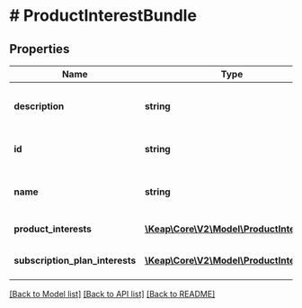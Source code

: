 # # ProductInterestBundle

## Properties

Name | Type | Description | Notes
------------ | ------------- | ------------- | -------------
**description** | **string** | Product interest bundle description | [optional]
**id** | **string** | The product interest bundle ID | [optional]
**name** | **string** | Product interest bundle name | [optional]
**product_interests** | [**\Keap\Core\V2\Model\ProductInterest[]**](ProductInterest.md) | Product interests | [optional]
**subscription_plan_interests** | [**\Keap\Core\V2\Model\ProductInterest[]**](ProductInterest.md) | Subscription plan interests | [optional]

[[Back to Model list]](../../README.md#models) [[Back to API list]](../../README.md#endpoints) [[Back to README]](../../README.md)
